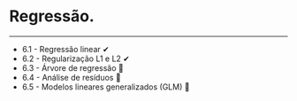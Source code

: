 # Regressão.

---

* 6.1 - Regressão linear ✔
* 6.2 - Regularização L1 e L2 ✔
* 6.3 - Árvore de regressão 🔲
* 6.4 - Análise de resíduos 🔲
* 6.5 - Modelos lineares generalizados (GLM) 🔲
